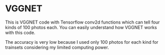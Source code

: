 # VGGNET

This is VGGNET code with Tensorflow conv2d functions which can tell four kinds of 100 photos each. You can easily understand how VGGNET works with this code.

The accuracy is very low because I used only 100 photos for each kind for trainsets considering my limited computing power. 

